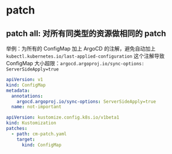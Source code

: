 # patch

## patch all: 对所有同类型的资源做相同的 patch

举例：为所有的 ConfigMap 加上 ArgoCD 的注解，避免自动加上 `kubectl.kubernetes.io/last-applied-configuration` 这个注解导致 ConfigMap 大小超限：`argocd.argoproj.io/sync-options: ServerSideApply=true`

```yaml title="cm-patch.yaml" showLineNumbers
apiVersion: v1
kind: ConfigMap
metadata:
  annotations:
    argocd.argoproj.io/sync-options: ServerSideApply=true
  name: not-important
```

```yaml title="kustomization.yaml" showLineNumbers
apiVersion: kustomize.config.k8s.io/v1beta1
kind: Kustomization
patches:
  - path: cm-patch.yaml
    target:
      kind: ConfigMap
```
